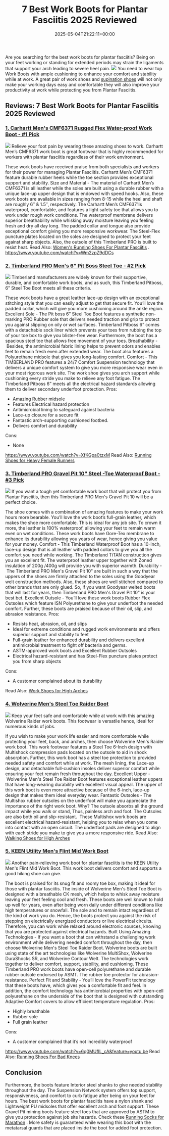 ﻿---
layout: post
title: 7 Best Work Boots for Plantar Fasciitis 2025 Reviewed
date: '2025-05-04T21:22:11+00:00'
categories:
- walking Shoes
tags: []
slug: /best-work-boots-for-plantar-fasciitis/
lastmod: 2025-05-07T12:21:26+03:00
---

Are you searching for the
best work boots for plantar fasciitis?
Being on your feet working or standing for extended periods may strain the ligaments that support your arch leading to severe heel pain.
![](/assets/img/img/)
You need to wear top Work Boots with ample cushioning to enhance your comfort and stability while at work.
A great pair of work shoes and
[supination shoes](https://pestpolicy.com/best-shoes-for-supination-and-underpronation/)
will not only make your working days easy and comfortable they will also improve your productivity at work while protecting you from Plantar Fasciitis.
## Reviews: 7 Best Work Boots for Plantar Fasciitis 2025 Reviewed
### [1. Carhartt Men's CMF6371 Rugged Flex Water-proof Work Boot - #1 Pick](https://www.amazon.com/dp/B00IM5F6A4/?tag=p-policy-20)
![](/assets/img/e/ir)
Relieve your foot pain by wearing these amazing shoes to work. Carhartt Men’s CMF6371 work boot is great footwear that is highly recommended for workers with plantar fasciitis regardless of their work environment.

These work boots have received praise from both specialists and workers for their power for managing Plantar Fasciitis. Carhartt Men’s CMF6371 feature durable rubber heels while the toe section provides exceptional support and stability.
Size and Material - The material of Carhartt Men’s CMF6371 is all leather while the soles are built using a durable rubber with a unique lace-up upper design that is endowed with speed hooks.
Also, these work boots are available in sizes ranging from 8-15 while the heel and shaft are roughly 6″ & 1.5″, respectively. The Carhartt Men’s CMF6371is waterproof, comfortable, and features a light safety toe that allows you to work under rough work conditions.
The waterproof membrane delivers superior breathability while whisking away moisture leaving you feeling fresh and dry all day long. The padded collar and tongue also provide exceptional comfort giving you more responsive workwear.
The Steel-Flex puncture plates located on the soles are designed to protect your feet against sharp objects. Also, the outsole of this Timberland PRO is built to resist heat. Read Also:
[Women's Running Shoes For Plantar Fasciitis](https://pestpolicy.com/best-womens-running-shoes-for-plantar-fasciitis/)
.
https://www.youtube.com/watch?v=Wm2zpZ9dDCs
### [2. Timberland PRO Men's 6" Pit Boss Steel Toe - #2 Pick](https://www.amazon.com/dp/B000XET9ZU/?tag=p-policy-20)
![](/assets/img/e/ir)
Timberland manufacturers are widely known for their supportive, durable, and comfortable work boots, and as such, this Timberland Pitboss, 6” Steel Toe Boot meets all these criteria.

These work boots have a great leather lace-up design with an exceptional stitching style that you can easily adjust to get that secure fit. You’ll love the padded collar, which will give you more cushioning around the ankle region.
Excellent Sole - The Pit boss 6” Steel Toe Boot features a synthetic non-marking PRO Rubber sole that delivers needed traction and grip to protect you against slipping on oily or wet surfaces.
Timberland Pitboss 6” comes with a detachable sock liner which prevents your toes from rubbing the top of your toe box to give you blister-free wear. Furthermore, the boot has a spacious steel toe that allows free movement of your toes.
Breathability - Besides, the antimicrobial fabric lining helps to prevent odors and enables feet to remain fresh even after extended wear. The boot also features a Polyurethane midsole that gives you long-lasting comfort.
Comfort - This TIMBERLAND PRO features a 24/7 Comfort Suspension technology that delivers a unique comfort system to give you more responsive wear even in your most rigorous work site.
The work shoe gives you arch support while cushioning every stride you make to relieve any foot fatigue. The Timberland Pitboss 6” meets all the electrical hazard standards allowing them to deliver secondary underfoot protection.
Pros:
- Amazing Rubber midsole
- Features Electrical hazard protection
- Antimicrobial lining to safeguard against bacteria
- Lace-up closure for a secure fit
- Fantastic arch-supporting cushioned footbed.
- Delivers comfort and durability

Cons:
- None

https://www.youtube.com/watch?v=XfKGpa0tzxM
Read Also:
[Running Shoes for Heavy Female Runners](https://pestpolicy.com/best-running-shoes-for-heavy-female-runners/)
### [3. Timberland PRO Gravel Pit 10" Steel -Toe Waterproof Boot - #3 Pick](https://www.amazon.com/dp/B001GB35KE/?tag=p-policy-20)
![](/assets/img/e/ir)
If you want a tough yet comfortable work boot that will protect you from Plantar Fasciitis, then this Timberland PRO Men's Gravel Pit 10 will be a perfect choice.

The shoe comes with a combination of amazing features to make your work hours more bearable. You’ll love the work boot’s full-grain leather, which makes the shoe more comfortable. This is ideal for any job site.
To crown it more, the leather is 100% waterproof, allowing your feet to remain warm even on wet conditions. These work boots have Gore-Tex membrane to enhance its durability allowing you years of wear, hence giving you value for your money.
Comfort - This Timberland Waterproof Boot has a 10-Inch, lace-up design that is all leather with padded collars to give you all the comfort you need while working.
The Timberland TiTAN construction gives you an excellent fit. The waterproof leather upper together with Zoned insulation of 200g /400g will provide you with superior warmth.
Durability - The Timberland PRO Men's Gravel Pit 10" are built in such a way that the uppers of the shoes are firmly attached to the soles using the Goodyear welt construction methods.
Also, these shoes are well stitched compared to other brands that are only glued. So, if you want Goodyear welted boots that will last for years, then Timberland PRO Men's Gravel Pit 10" is your best bet.
Excellent Outsole - You’ll love these work boots Rubber Flex Outsoles which feature ISN Polyurethane to give your underfoot the needed comfort. Further, these boots are praised because of their oil, slip, and abrasion resistance.
Pros:
- Resists heat, abrasion, oil, and slips
- Ideal for extreme conditions and rugged work environments and offers superior support and stability to feet
- Full-grain leather for enhanced durability and delivers excellent antimicrobial treatment to fight off bacteria and germs.
- ASTM-approved work boots and Excellent Rubber Outsoles
- Electrical hazard-resistant and has Steel-Flex puncture plates protect you from sharp objects

Cons:
- A customer complained about its durability

Read Also:
[Work Shoes for High Arches](https://pestpolicy.com/best-work-shoes-for-high-arches/)
### [4. Wolverine Men's Steel Toe Raider Boot](https://www.amazon.com/dp/B0016CV3AW/?tag=p-policy-20)
![](/assets/img/e/ir)
Keep your feet safe and comfortable while at work with this amazing Wolverine Raider work boots. This footwear is versatile hence, ideal for numerous kinds of jobs.

If you wish to make your work life easier and more comfortable while protecting your feet, back, and arches, then choose Wolverine Men's Raider work boot.
This work footwear features a Steel Toe 6-Inch design with Multishock compression pads located on the outsole to aid in shock absorption. Further, this work boot has a steel toe protection to provided needed safety and comfort while at work.
The mesh lining, the Lace-up design, and detachable full-cushion insoles deliver superior comfort while ensuring your feet remain fresh throughout the day.
Excellent Upper - Wolverine Men's Steel Toe Raider Boot features exceptional leather uppers that have long-wearing durability with excellent visual appeal. The upper of this work boot is even more attractive because of the 6-inch, lace-up design that makes them ideal everyday wear.
Fantastic Outsoles - The Multishox rubber outsoles on the underfoot will make you appreciate the importance of the right work boot. Why? The outsole absorbs all the ground impact while you walk or stand, Thus, painless arch and foot.
The Outsoles are also both oil and slip-resistant.  These Multishox work boots are excellent electrical hazard-resistant, helping you to relax when you come into contact with an open circuit.
The underfoot pads are designed to align with each stride you make to give you a more responsive ride.
Read Also:
[Walking Shoes for High Arches](https://pestpolicy.com/best-walking-shoes-for-high-arches/)
### [5. KEEN Utility Men's Flint Mid Work Boot](https://www.amazon.com/dp/B007KAOFLS/?tag=p-policy-20)
![](/assets/img/e/ir)
Another pain-relieving work boot for plantar fasciitis is the KEEN Utility Men's Flint Mid Work Boot. This work boot delivers comfort and supports a good hiking shoe can give.

The boot is praised for its snug fit and roomy toe box, making it ideal for those with plantar fasciitis. The inside of Wolverine Men's Steel Toe Boot is designed with a breathable CK mesh, which helps to whisk away moisture leaving your feet feeling cool and fresh.
These boots are well known to hold up well for years, even after being worn daily under different conditions like high temperatures or snowfall. The sole and to remain intact regardless of the kind of work you do.
Hence, the boots protect you against the risk of stepping on electrically energized conductors or live electrical circuits. Therefore, you can work while relaxed around electronic sources, knowing that you are protected against electrical hazards.
Built Using Amazing Technologies - If you want a boot that can withstand a challenging work environment while delivering needed comfort throughout the day, then choose Wolverine Men's Steel Toe Raider Boot.
Wolverine boots are built using state of the art technologies like Wolverine MultiShox, Wolverine DuraShocks SR, and Wolverine Contour Welt. The technologies work together to deliver comfort, support, stability, and cushioning.
These Timberland PRO work boots have open-cell polyurethane and durable rubber outsole endorsed by ASMT. The rubber toe protector for abrasion-resistance. Perfect Fit and Stability - You’ll love the PowerFit technology that these boots have, which gives you a comfortable fit and feel.
In addition, the comfort technology has antimicrobial properties with open-cell polyurethane on the underside of the boot that is designed with outstanding Adaptive Comfort covers to allow efficient temperature regulation.
Pros:
- Highly breathable
- Rubber sole
- Full grain leather

Cons:
- A customer complained that it’s not incredibly waterproof

https://www.youtube.com/watch?v=6q0MUfIL_cA&feature=youtu.be
Read Also:
[Running Shoes For Bad Knees](https://pestpolicy.com/best-running-shoes-for-bad-knees/)
## Conclusion
Furthermore, the boots feature Interior steel shanks to give needed stability throughout the day. The Suspension Network system offers top support, responsiveness, and comfort to curb fatigue after being on your feet for hours.
The best work boots for plantar fasciitis have a nylon shank and Lightweight PU midsoles that offer excellent arch and foot support.
These Gravel Pit mining boots feature steel toes that are approved by ASTM to give you protection against job site hazards. Check these
[Running Socks for Marathon](https://pestpolicy.com/best-running-socks-for-marathon/)
.
More safety is guaranteed while wearing this boot with the metatarsal guards that are placed inside the boot for added foot protection.